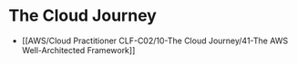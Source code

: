 # The Cloud Journey

- [[AWS/Cloud Practitioner CLF-C02/10-The Cloud Journey/41-The AWS Well-Architected Framework]]
